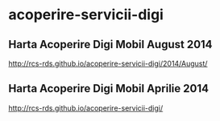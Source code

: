 acoperire-servicii-digi
=======================

## Harta Acoperire Digi Mobil August 2014 ##
http://rcs-rds.github.io/acoperire-servicii-digi/2014/August/

## Harta Acoperire Digi Mobil Aprilie 2014 ##
http://rcs-rds.github.io/acoperire-servicii-digi/
